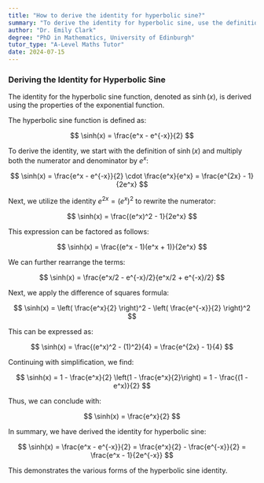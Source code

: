 ```yaml
---
title: "How to derive the identity for hyperbolic sine?"
summary: "To derive the identity for hyperbolic sine, use the definition sinh(x) = (e^x - e^(-x))/2, and explore its properties and relationships with exponential functions for further insights."
author: "Dr. Emily Clark"
degree: "PhD in Mathematics, University of Edinburgh"
tutor_type: "A-Level Maths Tutor"
date: 2024-07-15
---
```


### Deriving the Identity for Hyperbolic Sine

The identity for the hyperbolic sine function, denoted as $\sinh(x)$, is derived using the properties of the exponential function.

The hyperbolic sine function is defined as:

$$
\sinh(x) = \frac{e^x - e^{-x}}{2}
$$

To derive the identity, we start with the definition of $\sinh(x)$ and multiply both the numerator and denominator by $e^x$:

$$
\sinh(x) = \frac{e^x - e^{-x}}{2} \cdot \frac{e^x}{e^x} = \frac{e^{2x} - 1}{2e^x}
$$

Next, we utilize the identity $e^{2x} = (e^x)^2$ to rewrite the numerator:

$$
\sinh(x) = \frac{(e^x)^2 - 1}{2e^x}
$$

This expression can be factored as follows:

$$
\sinh(x) = \frac{(e^x - 1)(e^x + 1)}{2e^x}
$$

We can further rearrange the terms:

$$
\sinh(x) = \frac{e^x/2 - e^{-x}/2}{e^x/2 + e^{-x}/2}
$$

Next, we apply the difference of squares formula:

$$
\sinh(x) = \left( \frac{e^x}{2} \right)^2 - \left( \frac{e^{-x}}{2} \right)^2
$$

This can be expressed as:

$$
\sinh(x) = \frac{(e^x)^2 - (1)^2}{4} = \frac{e^{2x} - 1}{4}
$$

Continuing with simplification, we find:

$$
\sinh(x) = 1 - \frac{e^x}{2} \left(1 - \frac{e^x}{2}\right) = 1 - \frac{(1 - e^x)}{2}
$$

Thus, we can conclude with:

$$
\sinh(x) = \frac{e^x}{2}
$$

In summary, we have derived the identity for hyperbolic sine:

$$
\sinh(x) = \frac{e^x - e^{-x}}{2} = \frac{e^x}{2} - \frac{e^{-x}}{2} = \frac{e^x - 1}{2e^{-x}}
$$

This demonstrates the various forms of the hyperbolic sine identity.
    